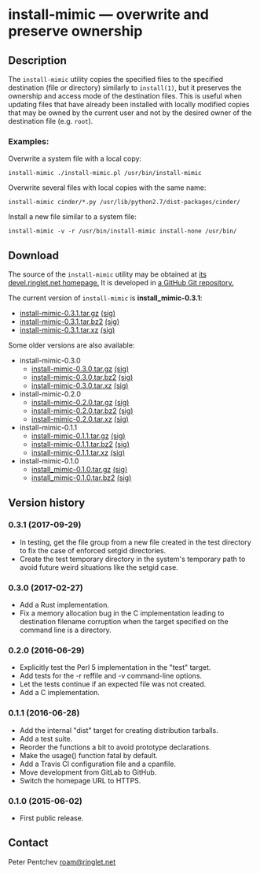 # install-mimic &mdash; overwrite and preserve ownership

## Description

The `install-mimic` utility copies the specified files to the specified
destination (file or directory) similarly to `install(1)`, but it preserves
the ownership and access mode of the destination files.  This is useful when
updating files that have already been installed with locally modified copies
that may be owned by the current user and not by the desired owner of the
destination file (e.g. `root`).

### Examples:

Overwrite a system file with a local copy:

	install-mimic ./install-mimic.pl /usr/bin/install-mimic

Overwrite several files with local copies with the same name:

	install-mimic cinder/*.py /usr/lib/python2.7/dist-packages/cinder/

Install a new file similar to a system file:

	install-mimic -v -r /usr/bin/install-mimic install-none /usr/bin/

## Download

The source of the `install-mimic` utility may be obtained at
[its devel.ringlet.net homepage.][devel]  It is developed in
[a GitHub Git repository.][github]

The current version of `install-mimic` is **install_mimic-0.3.1**:

- [install-mimic-0.3.1.tar.gz][im-0.3.1.tar.gz] [(sig)][im-0.3.1.tar.gz.asc]
- [install-mimic-0.3.1.tar.bz2][im-0.3.1.tar.bz2] [(sig)][im-0.3.1.tar.bz2.asc]
- [install-mimic-0.3.1.tar.xz][im-0.3.1.tar.xz] [(sig)][im-0.3.1.tar.xz.asc]

Some older versions are also available:

- install-mimic-0.3.0
  + [install-mimic-0.3.0.tar.gz][im-0.3.0.tar.gz] [(sig)][im-0.3.0.tar.gz.asc]
  + [install-mimic-0.3.0.tar.bz2][im-0.3.0.tar.bz2] [(sig)][im-0.3.0.tar.bz2.asc]
  + [install-mimic-0.3.0.tar.xz][im-0.3.0.tar.xz] [(sig)][im-0.3.0.tar.xz.asc]
- install-mimic-0.2.0
  + [install-mimic-0.2.0.tar.gz][im-0.2.0.tar.gz] [(sig)][im-0.2.0.tar.gz.asc]
  + [install-mimic-0.2.0.tar.bz2][im-0.2.0.tar.bz2] [(sig)][im-0.2.0.tar.bz2.asc]
  + [install-mimic-0.2.0.tar.xz][im-0.2.0.tar.xz] [(sig)][im-0.2.0.tar.xz.asc]
- install-mimic-0.1.1
  + [install-mimic-0.1.1.tar.gz][im-0.1.1.tar.gz] [(sig)][im-0.1.1.tar.gz.asc]
  + [install-mimic-0.1.1.tar.bz2][im-0.1.1.tar.bz2] [(sig)][im-0.1.1.tar.bz2.asc]
  + [install-mimic-0.1.1.tar.xz][im-0.1.1.tar.xz] [(sig)][im-0.1.1.tar.xz.asc]
- install-mimic-0.1.0
  + [install\_mimic-0.1.0.tar.gz][im-0.1.0.tar.gz] [(sig)][im-0.1.0.tar.gz.asc]
  + [install\_mimic-0.1.0.tar.bz2][im-0.1.0.tar.bz2] [(sig)][im-0.1.0.tar.bz2.asc]

## Version history

### 0.3.1 (2017-09-29)

- In testing, get the file group from a new file created in
  the test directory to fix the case of enforced setgid directories.
- Create the test temporary directory in the system's temporary path
  to avoid future weird situations like the setgid case.

### 0.3.0 (2017-02-27)

- Add a Rust implementation.
- Fix a memory allocation bug in the C implementation leading to
  destination filename corruption when the target specified on
  the command line is a directory.

### 0.2.0 (2016-06-29)

- Explicitly test the Perl 5 implementation in the "test" target.
- Add tests for the -r reffile and -v command-line options.
- Let the tests continue if an expected file was not created.
- Add a C implementation.

### 0.1.1 (2016-06-28)

- Add the internal "dist" target for creating distribution tarballs.
- Add a test suite.
- Reorder the functions a bit to avoid prototype declarations.
- Make the usage() function fatal by default.
- Add a Travis CI configuration file and a cpanfile.
- Move development from GitLab to GitHub.
- Switch the homepage URL to HTTPS.

### 0.1.0 (2015-06-02)

- First public release.

## Contact

Peter Pentchev <roam@ringlet.net>

[devel]: https://devel.ringlet.net/misc/install-mimic/
[github]: https://github.com/ppentchev/install-mimic

[im-0.1.0.tar.gz]: https://devel.ringlet.net/misc/install-mimic/install_mimic-0.1.0.tar.gz
[im-0.1.0.tar.gz.asc]: https://devel.ringlet.net/misc/install-mimic/install_mimic-0.1.0.tar.gz.asc
[im-0.1.0.tar.bz2]: https://devel.ringlet.net/misc/install-mimic/install_mimic-0.1.0.tar.bz2
[im-0.1.0.tar.bz2.asc]: https://devel.ringlet.net/misc/install-mimic/install_mimic-0.1.0.tar.bz2.asc

[im-0.1.1.tar.gz]: https://devel.ringlet.net/files/misc/install-mimic/install-mimic-0.1.1.tar.gz
[im-0.1.1.tar.gz.asc]: https://devel.ringlet.net/files/misc/install-mimic/install-mimic-0.1.1.tar.gz.asc
[im-0.1.1.tar.bz2]: https://devel.ringlet.net/files/misc/install-mimic/install-mimic-0.1.1.tar.bz2
[im-0.1.1.tar.bz2.asc]: https://devel.ringlet.net/files/misc/install-mimic/install-mimic-0.1.1.tar.bz2.asc
[im-0.1.1.tar.xz]: https://devel.ringlet.net/files/misc/install-mimic/install-mimic-0.1.1.tar.xz
[im-0.1.1.tar.xz.asc]: https://devel.ringlet.net/files/misc/install-mimic/install-mimic-0.1.1.tar.xz.asc

[im-0.2.0.tar.gz]: https://devel.ringlet.net/files/misc/install-mimic/install-mimic-0.2.0.tar.gz
[im-0.2.0.tar.gz.asc]: https://devel.ringlet.net/files/misc/install-mimic/install-mimic-0.2.0.tar.gz.asc
[im-0.2.0.tar.bz2]: https://devel.ringlet.net/files/misc/install-mimic/install-mimic-0.2.0.tar.bz2
[im-0.2.0.tar.bz2.asc]: https://devel.ringlet.net/files/misc/install-mimic/install-mimic-0.2.0.tar.bz2.asc
[im-0.2.0.tar.xz]: https://devel.ringlet.net/files/misc/install-mimic/install-mimic-0.2.0.tar.xz
[im-0.2.0.tar.xz.asc]: https://devel.ringlet.net/files/misc/install-mimic/install-mimic-0.2.0.tar.xz.asc

[im-0.3.0.tar.gz]: https://devel.ringlet.net/files/misc/install-mimic/install-mimic-0.3.0.tar.gz
[im-0.3.0.tar.gz.asc]: https://devel.ringlet.net/files/misc/install-mimic/install-mimic-0.3.0.tar.gz.asc
[im-0.3.0.tar.bz2]: https://devel.ringlet.net/files/misc/install-mimic/install-mimic-0.3.0.tar.bz2
[im-0.3.0.tar.bz2.asc]: https://devel.ringlet.net/files/misc/install-mimic/install-mimic-0.3.0.tar.bz2.asc
[im-0.3.0.tar.xz]: https://devel.ringlet.net/files/misc/install-mimic/install-mimic-0.3.0.tar.xz
[im-0.3.0.tar.xz.asc]: https://devel.ringlet.net/files/misc/install-mimic/install-mimic-0.3.0.tar.xz.asc

[im-0.3.1.tar.gz]: https://devel.ringlet.net/files/misc/install-mimic/install-mimic-0.3.1.tar.gz
[im-0.3.1.tar.gz.asc]: https://devel.ringlet.net/files/misc/install-mimic/install-mimic-0.3.1.tar.gz.asc
[im-0.3.1.tar.bz2]: https://devel.ringlet.net/files/misc/install-mimic/install-mimic-0.3.1.tar.bz2
[im-0.3.1.tar.bz2.asc]: https://devel.ringlet.net/files/misc/install-mimic/install-mimic-0.3.1.tar.bz2.asc
[im-0.3.1.tar.xz]: https://devel.ringlet.net/files/misc/install-mimic/install-mimic-0.3.1.tar.xz
[im-0.3.1.tar.xz.asc]: https://devel.ringlet.net/files/misc/install-mimic/install-mimic-0.3.1.tar.xz.asc
